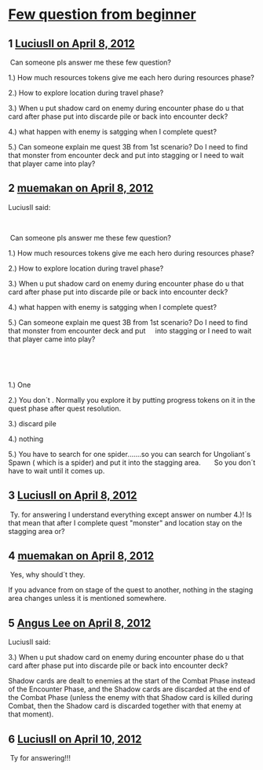 # [Few question from beginner](https://community.fantasyflightgames.com/topic/62851-few-question-from-beginner/)

## 1 [LuciusII on April 8, 2012](https://community.fantasyflightgames.com/topic/62851-few-question-from-beginner/?do=findComment&comment=615070)

 Can someone pls answer me these few question?

1.) How much resources tokens give me each hero during resources phase?

2.) How to explore location during travel phase?

3.) When u put shadow card on enemy during encounter phase do u that card after phase put into discarde pile or back into encounter deck?

4.) what happen with enemy is satgging when I complete quest?

5.) Can someone explain me quest 3B from 1st scenario? Do I need to find that monster from encounter deck and put into stagging or I need to wait that player came into play?

## 2 [muemakan on April 8, 2012](https://community.fantasyflightgames.com/topic/62851-few-question-from-beginner/?do=findComment&comment=615077)

LuciusII said:

 

 Can someone pls answer me these few question?

1.) How much resources tokens give me each hero during resources phase?

2.) How to explore location during travel phase?

3.) When u put shadow card on enemy during encounter phase do u that card after phase put into discarde pile or back into encounter deck?

4.) what happen with enemy is satgging when I complete quest?

5.) Can someone explain me quest 3B from 1st scenario? Do I need to find that monster from encounter deck and put     into stagging or I need to wait that player came into play?

 

 

1.) One

2.) You don´t . Normally you explore it by putting progress tokens on it in the quest phase after quest resolution.

3.) discard pile

4.) nothing

5.) You have to search for one spider.......so you can search for Ungoliant´s Spawn ( which is a spider) and put it into the stagging area.
      So you don´t have to wait until it comes up.

## 3 [LuciusII on April 8, 2012](https://community.fantasyflightgames.com/topic/62851-few-question-from-beginner/?do=findComment&comment=615078)

 Ty. for answering I understand everything except answer on number 4.)! Is that mean that after I complete quest "monster" and location stay on the stagging area or?

## 4 [muemakan on April 8, 2012](https://community.fantasyflightgames.com/topic/62851-few-question-from-beginner/?do=findComment&comment=615085)

 Yes, why should´t they.

If you advance from on stage of the quest to another, nothing in the staging area changes unless it is mentioned somewhere.

## 5 [Angus Lee on April 8, 2012](https://community.fantasyflightgames.com/topic/62851-few-question-from-beginner/?do=findComment&comment=615188)

LuciusII said:

3.) When u put shadow card on enemy during encounter phase do u that card after phase put into discarde pile or back into encounter deck?



Shadow cards are dealt to enemies at the start of the Combat Phase instead of the Encounter Phase, and the Shadow cards are discarded at the end of the Combat Phase (unless the enemy with that Shadow card is killed during Combat, then the Shadow card is discarded together with that enemy at that moment).

## 6 [LuciusII on April 10, 2012](https://community.fantasyflightgames.com/topic/62851-few-question-from-beginner/?do=findComment&comment=615712)

 Ty for answering!!!

